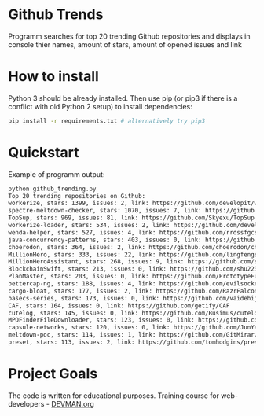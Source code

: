 # Github Trends

Programm searches for top 20 trending Github repositories and displays in console thier names, amount of stars, amount of opened issues and link

# How to install

Python 3 should be already installed. Then use pip (or pip3 if there is a conflict with old Python 2 setup) to install dependencies:

```bash
pip install -r requirements.txt # alternatively try pip3
```

# Quickstart

Example of programm output:

```bash
python github_trending.py
Top 20 trending repositories on Github:
workerize, stars: 1399, issues: 2, link: https://github.com/developit/workerize
spectre-meltdown-checker, stars: 1070, issues: 7, link: https://github.com/speed47/spectre-meltdown-checker
TopSup, stars: 969, issues: 81, link: https://github.com/Skyexu/TopSup
workerize-loader, stars: 534, issues: 2, link: https://github.com/developit/workerize-loader
wenda-helper, stars: 527, issues: 4, link: https://github.com/rrdssfgcs/wenda-helper
java-concurrency-patterns, stars: 403, issues: 0, link: https://github.com/LeonardoZ/java-concurrency-patterns
choerodon, stars: 364, issues: 2, link: https://github.com/choerodon/choerodon
MillionHero, stars: 333, issues: 22, link: https://github.com/lingfengsan/MillionHero
MillionHeroAssistant, stars: 268, issues: 9, link: https://github.com/smileboywtu/MillionHeroAssistant
BlockchainSwift, stars: 213, issues: 0, link: https://github.com/shu223/BlockchainSwift
PlanMaster, stars: 203, issues: 0, link: https://github.com/PrototypeFunction/PlanMaster
bettercap-ng, stars: 188, issues: 4, link: https://github.com/evilsocket/bettercap-ng
cargo-bloat, stars: 177, issues: 2, link: https://github.com/RazrFalcon/cargo-bloat
basecs-series, stars: 173, issues: 0, link: https://github.com/vaidehijoshi/basecs-series
CAF, stars: 164, issues: 0, link: https://github.com/getify/CAF
cutelog, stars: 145, issues: 0, link: https://github.com/Busimus/cutelog
MPOFinderFileDownloader, stars: 123, issues: 0, link: https://github.com/Naituw/MPOFinderFileDownloader
capsule-networks, stars: 120, issues: 0, link: https://github.com/JunYeopLee/capsule-networks
meltdown-poc, stars: 114, issues: 1, link: https://github.com/GitMirar/meltdown-poc
preset, stars: 113, issues: 2, link: https://github.com/tomhodgins/preset
```

# Project Goals

The code is written for educational purposes. Training course for web-developers - [DEVMAN.org](https://devman.org)
